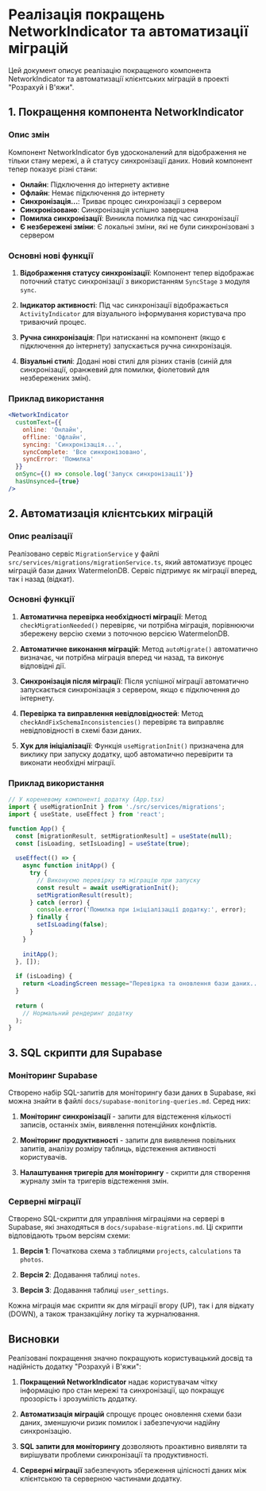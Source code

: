 # Реалізація покращень NetworkIndicator та автоматизації міграцій

Цей документ описує реалізацію покращеного компонента NetworkIndicator та автоматизації клієнтських міграцій в проекті "Розрахуй і В'яжи".

## 1. Покращення компонента NetworkIndicator

### Опис змін

Компонент NetworkIndicator був удосконалений для відображення не тільки стану мережі, а й статусу синхронізації даних. Новий компонент тепер показує різні стани:

- **Онлайн**: Підключення до інтернету активне
- **Офлайн**: Немає підключення до інтернету
- **Синхронізація...**: Триває процес синхронізації з сервером
- **Синхронізовано**: Синхронізація успішно завершена
- **Помилка синхронізації**: Виникла помилка під час синхронізації
- **Є незбережені зміни**: Є локальні зміни, які не були синхронізовані з сервером

### Основні нові функції

1. **Відображення статусу синхронізації**: Компонент тепер відображає поточний статус синхронізації з використанням `SyncStage` з модуля `sync`.

2. **Індикатор активності**: Під час синхронізації відображається `ActivityIndicator` для візуального інформування користувача про триваючий процес.

3. **Ручна синхронізація**: При натисканні на компонент (якщо є підключення до інтернету) запускається ручна синхронізація.

4. **Візуальні стилі**: Додані нові стилі для різних станів (синій для синхронізації, оранжевий для помилки, фіолетовий для незбережених змін).

### Приклад використання

```jsx
<NetworkIndicator 
  customText={{
    online: 'Онлайн',
    offline: 'Офлайн',
    syncing: 'Синхронізація...',
    syncComplete: 'Все синхронізовано',
    syncError: 'Помилка'
  }}
  onSync={() => console.log('Запуск синхронізації')}
  hasUnsynced={true}
/>
```

## 2. Автоматизація клієнтських міграцій

### Опис реалізації

Реалізовано сервіс `MigrationService` у файлі `src/services/migrations/migrationService.ts`, який автоматизує процес міграцій бази даних WatermelonDB. Сервіс підтримує як міграції вперед, так і назад (відкат).

### Основні функції

1. **Автоматична перевірка необхідності міграції**: Метод `checkMigrationNeeded()` перевіряє, чи потрібна міграція, порівнюючи збережену версію схеми з поточною версією WatermelonDB.

2. **Автоматичне виконання міграцій**: Метод `autoMigrate()` автоматично визначає, чи потрібна міграція вперед чи назад, та виконує відповідні дії.

3. **Синхронізація після міграції**: Після успішної міграції автоматично запускається синхронізація з сервером, якщо є підключення до інтернету.

4. **Перевірка та виправлення невідповідностей**: Метод `checkAndFixSchemaInconsistencies()` перевіряє та виправляє невідповідності в схемі бази даних.

5. **Хук для ініціалізації**: Функція `useMigrationInit()` призначена для виклику при запуску додатку, щоб автоматично перевірити та виконати необхідні міграції.

### Приклад використання

```jsx
// У кореневому компоненті додатку (App.tsx)
import { useMigrationInit } from './src/services/migrations';
import { useState, useEffect } from 'react';

function App() {
  const [migrationResult, setMigrationResult] = useState(null);
  const [isLoading, setIsLoading] = useState(true);
  
  useEffect(() => {
    async function initApp() {
      try {
        // Виконуємо перевірку та міграцію при запуску
        const result = await useMigrationInit();
        setMigrationResult(result);
      } catch (error) {
        console.error('Помилка при ініціалізації додатку:', error);
      } finally {
        setIsLoading(false);
      }
    }
    
    initApp();
  }, []);
  
  if (isLoading) {
    return <LoadingScreen message="Перевірка та оновлення бази даних..." />;
  }
  
  return (
    // Нормальний рендеринг додатку
  );
}
```

## 3. SQL скрипти для Supabase

### Моніторинг Supabase

Створено набір SQL-запитів для моніторингу бази даних в Supabase, які можна знайти в файлі `docs/supabase-monitoring-queries.md`. Серед них:

1. **Моніторинг синхронізації** - запити для відстеження кількості записів, останніх змін, виявлення потенційних конфліктів.

2. **Моніторинг продуктивності** - запити для виявлення повільних запитів, аналізу розміру таблиць, відстеження активності користувачів.

3. **Налаштування тригерів для моніторингу** - скрипти для створення журналу змін та тригерів відстеження змін.

### Серверні міграції

Створено SQL-скрипти для управління міграціями на сервері в Supabase, які знаходяться в `docs/supabase-migrations.md`. Ці скрипти відповідають трьом версіям схеми:

1. **Версія 1**: Початкова схема з таблицями `projects`, `calculations` та `photos`.

2. **Версія 2**: Додавання таблиці `notes`.

3. **Версія 3**: Додавання таблиці `user_settings`.

Кожна міграція має скрипти як для міграції вгору (UP), так і для відкату (DOWN), а також транзакційну логіку та журналювання.

## Висновки

Реалізовані покращення значно покращують користувацький досвід та надійність додатку "Розрахуй і В'яжи":

1. **Покращений NetworkIndicator** надає користувачам чітку інформацію про стан мережі та синхронізації, що покращує прозорість і зрозумілість додатку.

2. **Автоматизація міграцій** спрощує процес оновлення схеми бази даних, зменшуючи ризик помилок і забезпечуючи надійну синхронізацію.

3. **SQL запити для моніторингу** дозволяють проактивно виявляти та вирішувати проблеми синхронізації та продуктивності.

4. **Серверні міграції** забезпечують збереження цілісності даних між клієнтською та серверною частинами додатку.